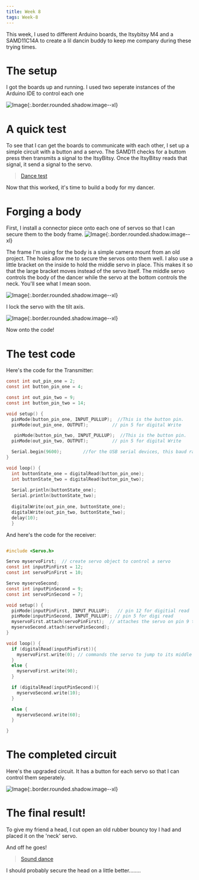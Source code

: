 ```yaml
---
title: Week 8
tags: Week-8
---
```


This week, I used to different Arduino boards, the Itsybitsy M4 and a SAMD11C14A to create a lil dancin buddy to keep me company during these trying times. 

<!--more-->

# The setup

I got the boards up and running. I  used two seperate instances of the Arduino IDE to control each one

![Image](https://i.imgur.com/2JgMYOW.jpg){:.border.rounded.shadow.image--xl}

# A quick test

To see that I can get the boards to communicate with each other, I set up a simple circuit with a button and a servo. The SAMD11 checks for a buttom press then transmits a signal to the ItsyBitsy. Once the ItsyBitsy reads that signal, it send a signal to the servo.

<blockquote class="imgur-embed-pub" lang="en" data-id="a/O9Iki3h" data-context="false"><a href="//imgur.com/a/O9Iki3h">Dance test</a></blockquote><script async src="//s.imgur.com/min/embed.js" charset="utf-8"></script>

Now that this worked, it's time to build a body for my dancer.

# Forging a body

First, I install a connector piece onto each one of servos so that I can secure them to the body frame.
![Image](https://i.imgur.com/hZIhqM0.jpg){:.border.rounded.shadow.image--xl}

The frame I'm using for the body is a simple camera mount from an old project. The holes allow me to secure the servos onto them well. I also use a little bracket on the inside to hold the middle servo in place. This makes it so that the large bracket moves instead of the servo itself. The middle servo controls the body of the dancer while the servo at the bottom controls the neck. You'll see what I mean soon.

![Image](https://i.imgur.com/JJMWT0g.jpg){:.border.rounded.shadow.image--xl}

I lock the servo with the tilt axis.

![Image](https://i.imgur.com/vwuTOz1.jpg){:.border.rounded.shadow.image--xl}

Now onto the code!

# The test code

Here's the code for the Transmitter:

```c
const int out_pin_one = 2;
const int button_pin_one = 4;

const int out_pin_two = 9;
const int button_pin_two = 14;

void setup() {
  pinMode(button_pin_one, INPUT_PULLUP);  //This is the button pin.
  pinMode(out_pin_one, OUTPUT);         // pin 5 for digital Write

   pinMode(button_pin_two, INPUT_PULLUP);  //This is the button pin.
  pinMode(out_pin_two, OUTPUT);         // pin 5 for digital Write

  Serial.begin(9600);        //for the USB serial devices, this baud rate is meaningless - can be "0"
}

void loop() {
  int buttonState_one = digitalRead(button_pin_one);
  int buttonState_two = digitalRead(button_pin_two);
  
  Serial.println(buttonState_one);
  Serial.println(buttonState_two);
  
  digitalWrite(out_pin_one, buttonState_one);
  digitalWrite(out_pin_two, buttonState_two);
  delay(10);
  }
```

And here's the code for the receiver:

```c

#include <Servo.h>

Servo myservoFirst;  // create servo object to control a servo
const int inputPinFirst = 12;
const int servoPinFirst = 10;

Servo myservoSecond;
const int inputPinSecond = 9;
const int servoPinSecond = 7;

void setup() {
  pinMode(inputPinFirst, INPUT_PULLUP);   // pin 12 for digitial read
  pinMode(inputPinSecond, INPUT_PULLUP); // pin 5 for digi read
  myservoFirst.attach(servoPinFirst);  // attaches the servo on pin 9 to the servo object
  myservoSecond.attach(servoPinSecond);
}

void loop() {
  if (digitalRead(inputPinFirst)){
    myservoFirst.write(0); // commands the servo to jump to its middle position (90 degrees)
  }
  else {
    myservoFirst.write(90); 
  }

  if (digitalRead(inputPinSecond)){
    myservoSecond.write(10); 
  }

  else {
    myservoSecond.write(60);
  }

}
```

# The completed circuit

Here's the upgraded circuit. It has a button for each servo so that I can control them seperately.

![Image](https://i.imgur.com/QnCuYrk.jpg){:.border.rounded.shadow.image--xl}


# The final result!

To give my friend a head, I cut open an old rubber bouncy toy I had and placed it on the 'neck' servo.

And off he goes!

<blockquote class="imgur-embed-pub" lang="en" data-id="a/ipxYcyf" data-context="false"><a href="//imgur.com/a/ipxYcyf">Sound dance</a></blockquote><script async src="//s.imgur.com/min/embed.js" charset="utf-8"></script>

I should probably secure the head on a little better........



